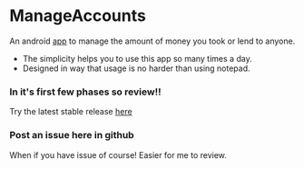 # ManageAccounts
An android [app](https://github.com/ilayaraja97/ManageAccounts/releases) to manage the amount of money you took or lend to anyone.
* The simplicity helps you to use this app so many times a day.
* Designed in way that usage is no harder than using notepad.

### In it's first few phases so review!!
Try the latest stable release [here](https://github.com/ilayaraja97/ManageAccounts/releases) 

### Post an issue here in github
When if you have issue of course! Easier for me to review.
